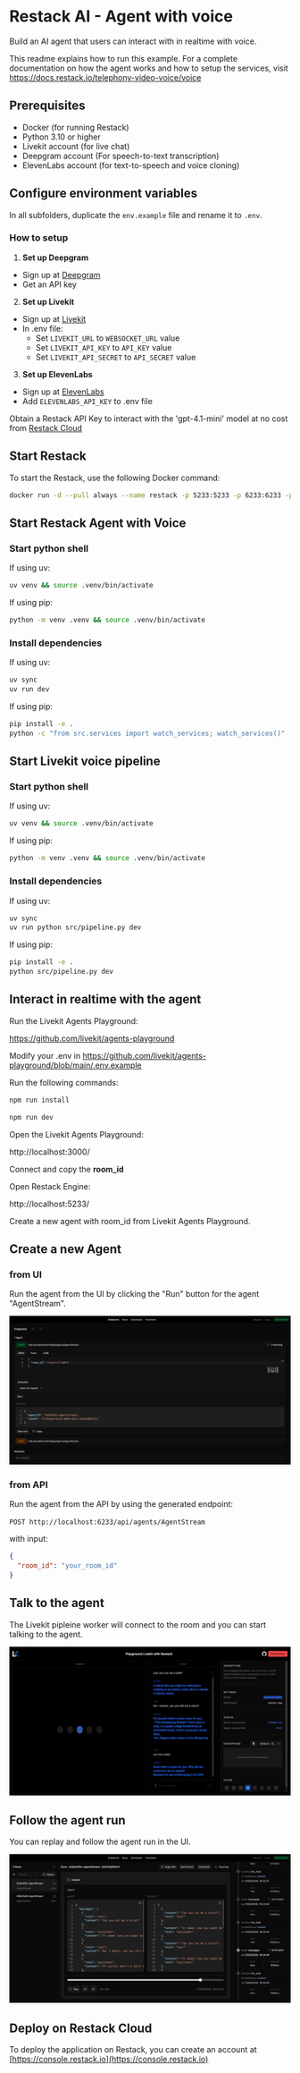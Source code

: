 # Restack AI - Agent with voice

Build an AI agent that users can interact with in realtime with voice.

This readme explains how to run this example.
For a complete documentation on how the agent works and how to setup the services, visit https://docs.restack.io/telephony-video-voice/voice

## Prerequisites

- Docker (for running Restack)
- Python 3.10 or higher
- Livekit account (for live chat)
- Deepgram account (For speech-to-text transcription)
- ElevenLabs account (for text-to-speech and voice cloning)

## Configure environment variables

In all subfolders, duplicate the `env.example` file and rename it to `.env`.

### How to setup

1. **Set up Deepgram**
  - Sign up at [Deepgram](https://developers.deepgram.com/home/introduction)
  - Get an API key

2. **Set up Livekit**
  - Sign up at [Livekit](https://docs.livekit.io/home/)
  - In .env file:
    - Set `LIVEKIT_URL` to `WEBSOCKET_URL` value
    - Set `LIVEKIT_API_KEY` to `API_KEY` value
    - Set `LIVEKIT_API_SECRET` to `API_SECRET` value

3. **Set up ElevenLabs**
  - Sign up at [ElevenLabs](https://elevenlabs.io/docs/overview)
  - Add `ELEVENLABS_API_KEY` to .env file

Obtain a Restack API Key to interact with the 'gpt-4.1-mini' model at no cost from [Restack Cloud](https://console.restack.io/starter)

## Start Restack

To start the Restack, use the following Docker command:

```bash
docker run -d --pull always --name restack -p 5233:5233 -p 6233:6233 -p 7233:7233 -p 9233:9233 ghcr.io/restackio/restack:main
```

## Start Restack Agent with Voice

### Start python shell

If using uv:

```bash
uv venv && source .venv/bin/activate
```

If using pip:

```bash
python -m venv .venv && source .venv/bin/activate
```

### Install dependencies

If using uv:

```bash
uv sync
uv run dev
```

If using pip:

```bash
pip install -e .
python -c "from src.services import watch_services; watch_services()"
```

## Start Livekit voice pipeline

### Start python shell

If using uv:

```bash
uv venv && source .venv/bin/activate
```

If using pip:

```bash
python -m venv .venv && source .venv/bin/activate
```

### Install dependencies

If using uv:

```bash
uv sync
uv run python src/pipeline.py dev
```

If using pip:

```bash
pip install -e .
python src/pipeline.py dev
```

## Interact in realtime with the agent

Run the Livekit Agents Playground:

https://github.com/livekit/agents-playground

Modify your .env in https://github.com/livekit/agents-playground/blob/main/.env.example

Run the following commands:
```bash
npm run install
```

```bash
npm run dev
```

Open the Livekit Agents Playground:

http://localhost:3000/

Connect and copy the **room_id**

Open Restack Engine:

http://localhost:5233/

Create a new agent with room_id from Livekit Agents Playground.

## Create a new Agent

### from UI

Run the agent from the UI by clicking the "Run" button for the agent "AgentStream".

![Create agent from UI](./agent_voice_post.png)

### from API

Run the agent from the API by using the generated endpoint:

`POST http://localhost:6233/api/agents/AgentStream`

with input:

```json
{
  "room_id": "your_room_id"
}
```

## Talk to the agent

The Livekit pipleine worker will connect to the room and you can start talking to the agent.

![Talk to the agent](./agent_voice_livekit.png)


## Follow the agent run

You can replay and follow the agent run in the UI.

![Replay agent run](./agent_voice_replay.png)

## Deploy on Restack Cloud

To deploy the application on Restack, you can create an account at [https://console.restack.io](https://console.restack.io)
